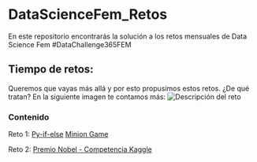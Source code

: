 # DataScienceFem_Retos
En este repositorio encontrarás la solución a los retos mensuales de Data Science Fem #DataChallenge365FEM

## Tiempo de retos:
Queremos que vayas más allá y por esto propusimos estos retos. ¿De qué tratan? En la siguiente imagen te contamos más:
![Descripción del reto](C:\Users\usuario\Documents\Git\reto.png)

### Contenido
Reto 1: 
[Py-if-else](https://www.hackerrank.com/challenges/py-if-else/problem)
[Minion Game](https://www.hackerrank.com/challenges/the-minion-game/problem?h_r=internal-search)

Reto 2:
[Premio Nobel - Competencia Kaggle](https://www.kaggle.com/nobelfoundation/nobel-laureates)
